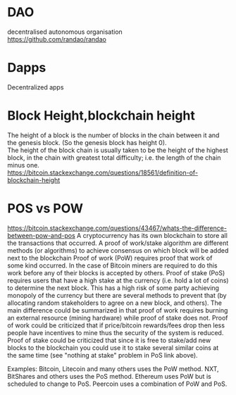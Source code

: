 # DAO
decentralised autonomous organisation <br>
https://github.com/randao/randao

# Dapps
Decentralized apps

# Block Height,blockchain height
The height of a block is the number of blocks in the chain between it and the genesis block. (So the genesis block has height 0). <br> 
The height of the block chain is usually taken to be the height of the highest block, in the chain with greatest total difficulty; i.e. the length of the chain minus one. <br>
https://bitcoin.stackexchange.com/questions/18561/definition-of-blockchain-height

# POS vs POW
https://bitcoin.stackexchange.com/questions/43467/whats-the-difference-between-pow-and-pos
A cryptocurrency has its own blockchain to store all the transactions that occurred.
A proof of work/stake algorithm are different methods (or algorithms) to achieve consensus on which block will be added next to the blockchain
Proof of work (PoW) requires proof that work of some kind occurred. In the case of Bitcoin miners are required to do this work before any of their blocks is accepted by others.
Proof of stake (PoS) requires users that have a high stake at the currency (i.e. hold a lot of coins) to determine the next block. This has a high risk of some party achieving monopoly of the currency but there are several methods to prevent that (by allocating random stakeholders to agree on a new block, and others).
The main difference could be summarized in that proof of work requires burning an external resource (mining hardware) while proof of stake does not. Proof of work could be criticized that if price/bitcoin rewards/fees drop then less people have incentives to mine thus the security of the system is reduced. Proof of stake could be criticized that since it is free to stake/add new blocks to the blockchain you could use it to stake several similar coins at the same time (see "nothing at stake" problem in PoS link above).

Examples:
Bitcoin, Litecoin and many others uses the PoW method.
NXT, BitShares and others uses the PoS method.
Ethereum uses PoW but is scheduled to change to PoS.
Peercoin uses a combination of PoW and PoS.
